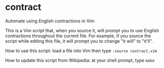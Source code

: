 # contract
Automate using English contractions in Vim

This is a Vim script that, when you source it, will prompt you to use English
contractions throughout the current file.  For example, if you source the
script while editing this file, it will prompt you to change "it will" to
"it'll".

How to use this script: load a file into Vim then type `:source contract.vim`

How to update this script from Wikipedia: at your shell prompt, type `make`

